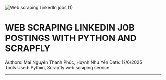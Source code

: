 ![Web scraping LinkedIn jobs (1)](https://github.com/user-attachments/assets/14b1648e-0c37-430d-9bba-02b345aba4de)


# WEB SCRAPING LINKEDIN JOB POSTINGS WITH PYTHON AND SCRAPFLY
 
Authors: Mai Nguyễn Thanh Phúc, Huỳnh Như Yến 
Date: 12/6/2025  
Tools Used: Python, Scrapfly web scraping service

---
